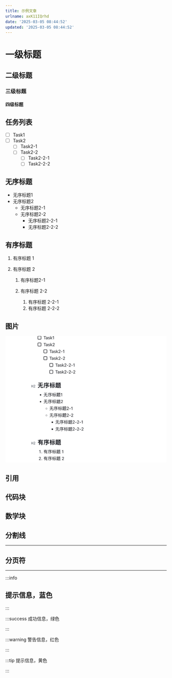 ```yaml
---
title: 示例文章
urlname: axK11IQrhd
date: '2025-03-05 08:44:52'
updated: '2025-03-05 08:44:52'
---
```

# 一级标题

## 二级标题

### 三级标题

#### 四级标题

## 任务列表

- [ ] Task1
- [ ] Task2
  - [ ] Task2-1
  - [ ] Task2-2
    - [ ] Task2-2-1
    - [ ] Task2-2-2

## 无序标题

* 无序标题1
* 无序标题2
  * 无序标题2-1
  * 无序标题2-2
    * 无序标题2-2-1
    * 无序标题2-2-2

## 有序标题


1. 有序标题 1
2. 有序标题 2

   
   1. 有序标题2-1
   2. 有序标题 2-2

      
      1. 有序标题 2-2-1
      2. 有序标题 2-2-2

## 图片

 ![标题](images/8eca994b-ebad-4658-a58e-e6769baa5764.png " =603x471")

## 引用

## 代码块

## 数学块

## 分割线


---

## 分页符


***


:::info
## 提示信息，蓝色

:::


:::success
成功信息，绿色

:::


:::warning
警告信息，红色

:::


:::tip
提示信息，黄色

:::
